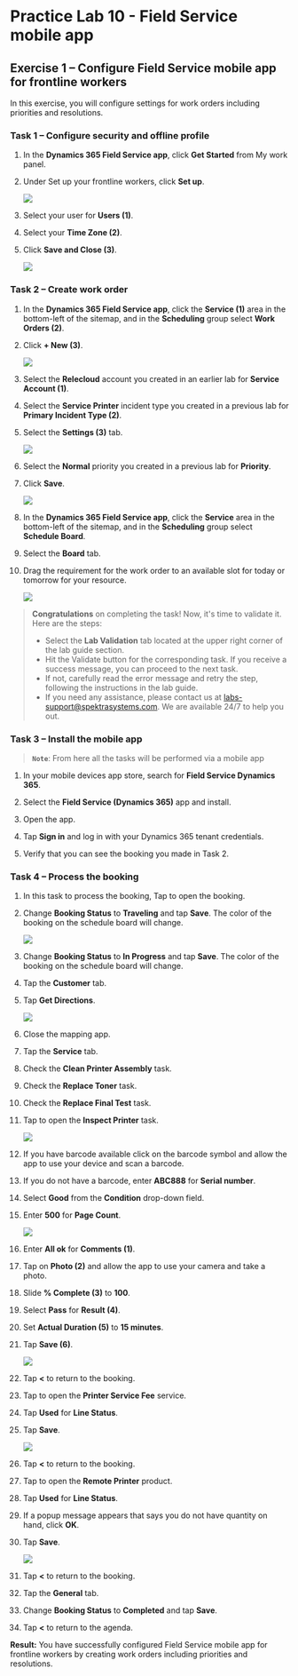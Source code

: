# Practice Lab 10 - Field Service mobile app

## Exercise 1 – Configure Field Service mobile app for frontline workers

In this exercise, you will configure settings for work orders including priorities and resolutions.


### Task 1 – Configure security and offline profile

1. In the **Dynamics 365 Field Service app**, click **Get Started** from My work panel.

1. Under Set up your frontline workers, click **Set up**.

    ![](../images/Set-up-1.png)

1. Select your user for **Users (1)**.

1. Select your **Time Zone (2)**.

1. Click **Save and Close (3)**.

    ![](../images/Set-up-2.png)

### Task 2 – Create work order

1. In the **Dynamics 365 Field Service app**, click the **Service (1)** area in the bottom-left of the sitemap, and in the **Scheduling** group select **Work Orders (2)**.

1. Click **+ New (3)**.

    ![](../images/Set-up-3.png)

1. Select the **Relecloud** account you created in an earlier lab for **Service Account (1)**.

1. Select the **Service Printer** incident type you created in a previous lab for **Primary Incident Type (2)**.

1. Select the **Settings (3)** tab.

    ![](../images/Set-up-4.png)

1. Select the **Normal** priority you created in a previous lab for **Priority**.

1. Click **Save**.

    ![](../images/Set-up-5.png)

1. In the **Dynamics 365 Field Service app**, click the **Service** area in the bottom-left of the sitemap, and in the **Scheduling** group select **Schedule Board**.

1. Select the  **Board** tab.

1. Drag the requirement for the work order to an available slot for today or tomorrow for your resource.

    ![](../images/Set-up-6.png)

> **Congratulations** on completing the task! Now, it's time to validate it. Here are the steps:
> - Select the **Lab Validation** tab located at the upper right corner of the lab guide section.
> - Hit the Validate button for the corresponding task. If you receive a success message, you can proceed to the next task. 
> - If not, carefully read the error message and retry the step, following the instructions in the lab guide.
> - If you need any assistance, please contact us at labs-support@spektrasystems.com. We are available 24/7 to help you out.

### Task 3 – Install the mobile app

>**`Note`**: From here all the tasks will be performed via a mobile app

1. In your mobile devices app store, search for **Field Service Dynamics 365**.

1. Select the **Field Service (Dynamics 365)** app and install.

1. Open the app.

1. Tap **Sign in** and log in with your Dynamics 365 tenant credentials.

1. Verify that you can see the booking you made in Task 2.

### Task 4 – Process the booking

1. In this task to process the booking, Tap to open the booking.

1. Change **Booking Status** to **Traveling** and tap **Save**. The color of the booking on the schedule board will change.

    ![](../images/Install-the-mobile-app-2.jpg)

1. Change **Booking Status** to **In Progress** and tap **Save**. The color of the booking on the schedule board will change.

1. Tap the **Customer** tab.

1. Tap **Get Directions**.

    ![](../images/Install-the-mobile-app-7.jpg)

1. Close the mapping app.

1. Tap the **Service** tab.

1. Check the **Clean Printer Assembly** task.

1. Check the **Replace Toner** task.

1. Check the **Replace Final Test** task.

1. Tap to open the **Inspect Printer** task.

    ![](../images/image-9.jpg)

1. If you have barcode available click on the barcode symbol and allow the app to use your device and scan a barcode.

1. If you do not have a barcode, enter **ABC888** for **Serial number**.

1. Select **Good** from the **Condition** drop-down field.

1. Enter **500** for **Page Count**.

    ![](../images/Install-the-mobile-app-10.jpg)

1. Enter **All ok** for **Comments (1)**.

1. Tap on **Photo (2)** and allow the app to use your camera and take a photo.

1. Slide **% Complete (3)** to **100**.

1. Select **Pass** for **Result (4)**.

1. Set **Actual Duration (5)** to **15 minutes**.

1. Tap **Save (6)**.

    ![](../images/Install-the-mobile-app-14.jpg)

1. Tap **<** to return to the booking.

1. Tap to open the **Printer Service Fee** service.

1. Tap **Used** for **Line Status**.

1. Tap **Save**.

    ![](../images/Install-the-mobile-app-13.jpg)

1. Tap **<** to return to the booking.

1. Tap to open the **Remote Printer** product.

1. Tap **Used** for **Line Status**.

1. If a popup message appears that says you do not have quantity on hand, click **OK**.

1. Tap **Save**.

    ![](../images/Install-the-mobile-app-12.jpg)

1. Tap **<** to return to the booking.

1. Tap the **General** tab.

1. Change **Booking Status** to **Completed** and tap **Save**.

1. Tap **<** to return to the agenda.

**Result:** You have successfully configured Field Service mobile app for frontline workers by creating work orders including priorities and resolutions.
